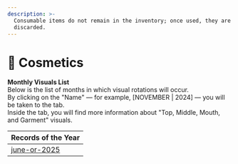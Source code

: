 ```yaml
---
description: >-
  Consumable items do not remain in the inventory; once used, they are
  discarded.
---
```


# 🎁 Cosmetics

**Monthly Visuals List**\
Below is the list of months in which visual rotations will occur.\
By clicking on the "Name" — for example, \[NOVEMBER | 2024] — you will be taken to the tab.\
Inside the tab, you will find more information about "Top, Middle, Mouth, and Garment" visuals.

<table><thead><tr><th data-type="content-ref">Records of the Year</th></tr></thead><tbody><tr><td><a href="june-or-2025/">june-or-2025</a></td></tr></tbody></table>
